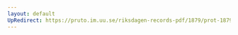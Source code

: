```yaml
---
layout: default
UpRedirect: https://pruto.im.uu.se/riksdagen-records-pdf/1879/prot-1879--ak--043/prot-1879--ak--043_011.pdf
---
```

